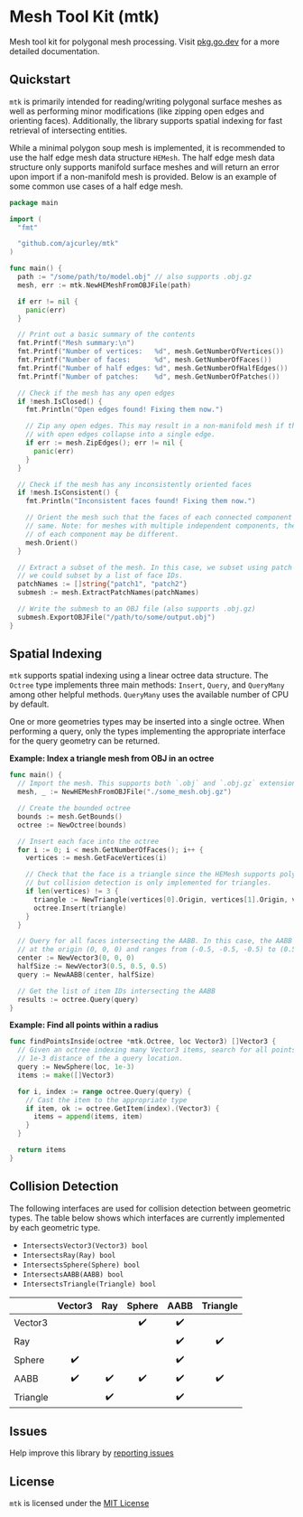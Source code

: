 # Mesh Tool Kit (mtk)
Mesh tool kit for polygonal mesh processing. Visit [pkg.go.dev](https://pkg.go.dev/github.com/ajcurley/mtk) for a more detailed documentation.

## Quickstart
`mtk` is primarily intended for reading/writing polygonal surface meshes as well as performing minor modifications (like zipping open edges and orienting faces). Additionally, the library supports spatial indexing for fast retrieval of intersecting entities.

While a minimal polygon soup mesh is implemented, it is recommended to use the half edge mesh data structure `HEMesh`. The half edge mesh data structure only supports manifold surface meshes and will return an error upon import if a non-manifold mesh is provided. Below is an example of some common use cases of a half edge mesh.

```go
package main

import (
  "fmt"

  "github.com/ajcurley/mtk"
)

func main() {
  path := "/some/path/to/model.obj" // also supports .obj.gz
  mesh, err := mtk.NewHEMeshFromOBJFile(path)

  if err != nil {
    panic(err)
  }

  // Print out a basic summary of the contents
  fmt.Printf("Mesh summary:\n")
  fmt.Printf("Number of vertices:   %d", mesh.GetNumberOfVertices())
  fmt.Printf("Number of faces:      %d", mesh.GetNumberOfFaces())
  fmt.Printf("Number of half edges: %d", mesh.GetNumberOfHalfEdges())
  fmt.Printf("Number of patches:    %d", mesh.GetNumberOfPatches())

  // Check if the mesh has any open edges
  if !mesh.IsClosed() {
    fmt.Println("Open edges found! Fixing them now.")

    // Zip any open edges. This may result in a non-manifold mesh if three faces
    // with open edges collapse into a single edge.
    if err := mesh.ZipEdges(); err != nil {
      panic(err)
    }
  }

  // Check if the mesh has any inconsistently oriented faces
  if !mesh.IsConsistent() {
    fmt.Println("Inconsistent faces found! Fixing them now.")

    // Orient the mesh such that the faces of each connected component are the
    // same. Note: for meshes with multiple independent components, the orientation
    // of each component may be different.
    mesh.Orient()
  }

  // Extract a subset of the mesh. In this case, we subset using patch names; however,
  // we could subset by a list of face IDs.
  patchNames := []string{"patch1", "patch2"}
  submesh := mesh.ExtractPatchNames(patchNames)

  // Write the submesh to an OBJ file (also supports .obj.gz)
  submesh.ExportOBJFile("/path/to/some/output.obj")
}
```

## Spatial Indexing
`mtk` supports spatial indexing using a linear octree data structure. The `Octree` type implements three main methods: `Insert`, `Query`, and `QueryMany` among other helpful methods. `QueryMany` uses the available number of CPU by default.

One or more geometries types may be inserted into a single octree. When performing a query, only the types implementing the appropriate interface for the query geometry can be returned.

**Example: Index a triangle mesh from OBJ in an octree**
```go
func main() {
  // Import the mesh. This supports both `.obj` and `.obj.gz` extensions.
  mesh, _ := NewHEMeshFromOBJFile("./some_mesh.obj.gz")

  // Create the bounded octree
  bounds := mesh.GetBounds()
  octree := NewOctree(bounds)

  // Insert each face into the octree
  for i := 0; i < mesh.GetNumberOfFaces(); i++ {
    vertices := mesh.GetFaceVertices(i)

    // Check that the face is a triangle since the HEMesh supports polygon elements
    // but collision detection is only implemented for triangles.
    if len(vertices) != 3 {
      triangle := NewTriangle(vertices[0].Origin, vertices[1].Origin, vertices[2].Origin)
      octree.Insert(triangle)
    }
  }

  // Query for all faces intersecting the AABB. In this case, the AABB is centered
  // at the origin (0, 0, 0) and ranges from (-0.5, -0.5, -0.5) to (0.5, 0.5, 0.5)
  center := NewVector3(0, 0, 0)
  halfSize := NewVector3(0.5, 0.5, 0.5)
  query := NewAABB(center, halfSize)

  // Get the list of item IDs intersecting the AABB
  results := octree.Query(query) 
}
```

**Example: Find all points within a radius**
```go
func findPointsInside(octree *mtk.Octree, loc Vector3) []Vector3 {
  // Given an octree indexing many Vector3 items, search for all points within
  // 1e-3 distance of the a query location.
  query := NewSphere(loc, 1e-3)
  items := make([]Vector3)

  for i, index := range octree.Query(query) {
    // Cast the item to the appropriate type
    if item, ok := octree.GetItem(index).(Vector3) {
      items = append(items, item)
    }
  }

  return items
}
```

## Collision Detection
The following interfaces are used for collision detection between geometric types. The table below shows which interfaces are currently implemented by each geometric type.
- `IntersectsVector3(Vector3) bool`
- `IntersectsRay(Ray) bool`
- `IntersectsSphere(Sphere) bool`
- `IntersectsAABB(AABB) bool`
- `IntersectsTriangle(Triangle) bool`

|          | Vector3          | Ray              | Sphere           | AABB             | Triangle         |
|----------|:----------------:|:----------------:|:----------------:|:----------------:|:----------------:|
| Vector3  |                  |                  |:heavy_check_mark:|:heavy_check_mark:|                  |
| Ray      |                  |                  |                  |:heavy_check_mark:|:heavy_check_mark:|
| Sphere   |:heavy_check_mark:|                  |                  |:heavy_check_mark:|                  |
| AABB     |:heavy_check_mark:|:heavy_check_mark:|:heavy_check_mark:|:heavy_check_mark:|:heavy_check_mark:|
| Triangle |                  |:heavy_check_mark:|                  |:heavy_check_mark:|                  |

## Issues
Help improve this library by [reporting issues](https://github.com/ajcurley/mtk/issues)

## License
`mtk` is licensed under the [MIT License](./LICENSE)
